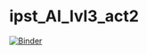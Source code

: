 # ipst_AI_lvl3_act2

[![Binder](https://mybinder.org/badge_logo.svg)](https://mybinder.org/v2/gh/sgulyano/ipst_AI_lvl3_act2.git/master?filepath=%2Fproxy%2F5006%2Fbokeh-app)
